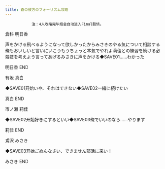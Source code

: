 ```yaml
---
title: 蒼の彼方のフォーリズム攻略
---
```


                注：4人攻略完毕后会自动进入Final剧情。

倉科 明日香

声をかける飛べるようになって欲しかったからみさきのやる気について相談する俺もおいしいと言いにいこうもうちょっと本気でやれよ莉佳との練習を続ける必殺技を考えよう言ってあげるみさきに声をかける◆SAVE01……わかった

明日香 END

有坂 真白

◆SAVE01开始いや、それはできない◆SAVE02一緒に続けたい

真白 END

市ノ瀬 莉佳

◆SAVE02开始好きにするといい◆SAVE03俺でいいのなら……やります

莉佳 END

鳶沢 みさき

◆SAVE03开始ごめんなさい、できません部活に来い！

みさき END
              
